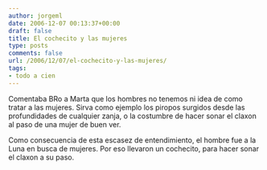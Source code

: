 ```yaml
---
author: jorgeml
date: 2006-12-07 00:13:37+00:00
draft: false
title: El cochecito y las mujeres
type: posts
comments: false
url: /2006/12/07/el-cochecito-y-las-mujeres/
tags:
- todo a cien
---
```


Comentaba BRo a Marta que los hombres no tenemos ni idea de como tratar a las mujeres. Sirva como ejemplo los piropos surgidos desde las profundidades de cualquier zanja, o la costumbre de hacer sonar el claxon al paso de una mujer de buen ver.

Como consecuencia de esta escasez de entendimiento, el hombre fue a la Luna en busca de mujeres. Por eso llevaron un cochecito, para hacer sonar el claxon a su paso.
